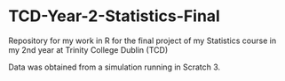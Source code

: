 # TCD-Year-2-Statistics-Final
Repository for my work in R for the final project of my Statistics course in my 2nd year at Trinity College Dublin (TCD)

Data was obtained from a simulation running in Scratch 3.
